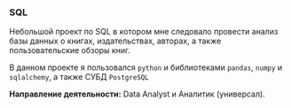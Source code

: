 ### SQL

Небольшой проект по SQL в котором мне следовало провести анализ базы данных о книгах, издательствах, авторах, а также пользовательские обзоры книг. 

В данном проекте я пользовался `python` и библиотеками `pandas`, `numpy` и `sqlalchemy`, а также СУБД `PostgreSQL`

**Направление деятельности:** Data Analyst и Аналитик (универсал).
